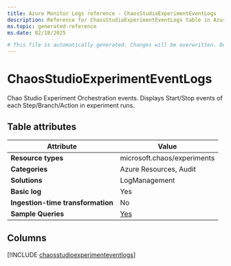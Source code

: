 ```yaml
---
title: Azure Monitor Logs reference - ChaosStudioExperimentEventLogs
description: Reference for ChaosStudioExperimentEventLogs table in Azure Monitor Logs.
ms.topic: generated-reference
ms.date: 02/18/2025

# This file is automatically generated. Changes will be overwritten. Do not change this file directly.
---
```


# ChaosStudioExperimentEventLogs

Chao Studio Experiment Orchestration events. Displays Start/Stop events of each Step/Branch/Action in experiment runs.


## Table attributes

|Attribute|Value|
|---|---|
|**Resource types**|microsoft.chaos/experiments|
|**Categories**|Azure Resources, Audit|
|**Solutions**| LogManagement|
|**Basic log**|Yes|
|**Ingestion-time transformation**|No|
|**Sample Queries**|[Yes](/azure/azure-monitor/reference/queries/chaosstudioexperimenteventlogs)|



## Columns
  
[!INCLUDE [chaosstudioexperimenteventlogs](~/reusable-content/ce-skilling/azure/includes/azure-monitor/reference/tables/chaosstudioexperimenteventlogs-include.md)]
